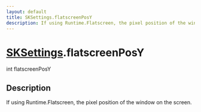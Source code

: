 ```yaml
---
layout: default
title: SKSettings.flatscreenPosY
description: If using Runtime.Flatscreen, the pixel position of the window on the screen.
---
```

# [SKSettings]({{site.url}}/Pages/Reference/SKSettings.html).flatscreenPosY

<div class='signature' markdown='1'>
int flatscreenPosY
</div>

## Description
If using Runtime.Flatscreen, the pixel position of the
window on the screen.

